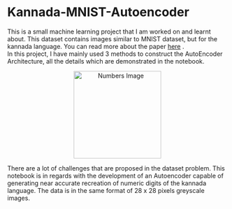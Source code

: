 # Kannada-MNIST-Autoencoder
This is a small machine learning project that I am worked on and learnt about. This dataset contains images similar to MNIST dataset, but for the kannada language. You can read more about the paper [here](https://www.kaggle.com/datasets/higgstachyon/kannada-mnist) .<br>
In this project, I have mainly used 3 methods to construct the AutoEncoder Architecture, all the details which are demonstrated in the notebook.
<p align='center'>
<img src='https://2.bp.blogspot.com/-e13ee8EcKxU/Wl7dQ32q44I/AAAAAAAAAB4/um6EcQ9gq0YL9un_WWQNpw_d_uTvrDpBgCLcBGAs/s1600/numbers-kannada1.jpg' alt='Numbers Image' height="200"/>
</p>
There are a lot of challenges that are proposed in the dataset problem. This notebook is in regards with the development of an Autoencoder capable of generating near accurate recreation of numeric digits of the kannada language. The data is in the same format of 28 x 28 pixels greyscale images.
